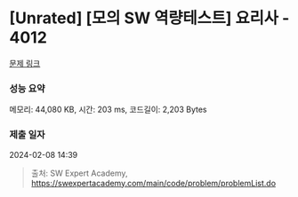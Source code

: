# [Unrated] [모의 SW 역량테스트] 요리사 - 4012 

[문제 링크](https://swexpertacademy.com/main/code/problem/problemDetail.do?contestProbId=AWIeUtVakTMDFAVH) 

### 성능 요약

메모리: 44,080 KB, 시간: 203 ms, 코드길이: 2,203 Bytes

### 제출 일자

2024-02-08 14:39



> 출처: SW Expert Academy, https://swexpertacademy.com/main/code/problem/problemList.do